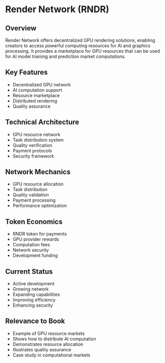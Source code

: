 # Render Network (RNDR)

## Overview
Render Network offers decentralized GPU rendering solutions, enabling creators to access powerful computing resources for AI and graphics processing. It provides a marketplace for GPU resources that can be used for AI model training and prediction market computations.

## Key Features
- Decentralized GPU network
- AI computation support
- Resource marketplace
- Distributed rendering
- Quality assurance

## Technical Architecture
- GPU resource network
- Task distribution system
- Quality verification
- Payment protocols
- Security framework

## Network Mechanics
- GPU resource allocation
- Task distribution
- Quality validation
- Payment processing
- Performance optimization

## Token Economics
- RNDR token for payments
- GPU provider rewards
- Computation fees
- Network security
- Development funding

## Current Status
- Active development
- Growing network
- Expanding capabilities
- Improving efficiency
- Enhancing security

## Relevance to Book
- Example of GPU resource markets
- Shows how to distribute AI computation
- Demonstrates resource allocation
- Illustrates quality assurance
- Case study in computational markets 